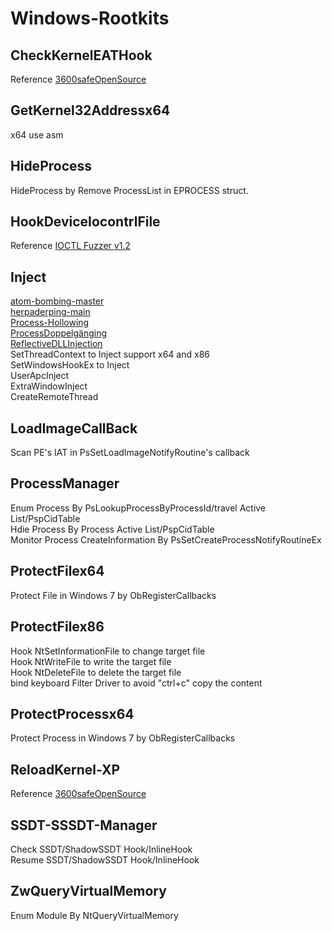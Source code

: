 # Windows-Rootkits
## CheckKernelEATHook
Reference [3600safeOpenSource](https://bbs.pediy.com/thread-150599.htm)

## GetKernel32Addressx64
x64 use asm

## HideProcess
HideProcess by Remove ProcessList in EPROCESS struct.

## HookDeviceIocontrlFile
Reference [IOCTL Fuzzer v1.2](https://github.com/Cr4sh/ioctlfuzzer/tree/master/src)

## Inject
[atom-bombing-master](https://github.com/BreakingMalwareResearch/atom-bombing)<br>
[herpaderping-main](https://github.com/jxy-s/herpaderping)<br>
[Process-Hollowing](https://github.com/m0n0ph1/Process-Hollowing)<br> 
[ProcessDoppelgänging](https://github.com/Spajed/processrefund)<br>
[ReflectiveDLLInjection](https://github.com/stephenfewer/ReflectiveDLLInjection)<br> 
SetThreadContext to Inject support x64 and x86<br> 
SetWindowsHookEx to Inject<br> 
UserApcInject<br> 
ExtraWindowInject<br> 
CreateRemoteThread<br> 

## LoadImageCallBack
Scan PE's IAT in PsSetLoadImageNotifyRoutine's callback

## ProcessManager
Enum Process By PsLookupProcessByProcessId/travel Active List/PspCidTable<br> 
Hdie Process By Process Active List/PspCidTable<br> 
Monitor Process CreateInformation By PsSetCreateProcessNotifyRoutineEx<br> 

## ProtectFilex64
Protect File in Windows 7 by ObRegisterCallbacks

## ProtectFilex86
Hook NtSetInformationFile to change target file<br> 
Hook NtWriteFile to write the target file<br> 
Hook NtDeleteFile to delete the target file<br> 
bind keyboard Filter Driver to avoid "ctrl+c" copy the content

## ProtectProcessx64
Protect Process in Windows 7 by ObRegisterCallbacks

## ReloadKernel-XP
Reference [3600safeOpenSource](https://bbs.pediy.com/thread-150599.htm)

## SSDT-SSSDT-Manager
Check SSDT/ShadowSSDT Hook/InlineHook<br> 
Resume SSDT/ShadowSSDT Hook/InlineHook

## ZwQueryVirtualMemory
Enum Module By NtQueryVirtualMemory
